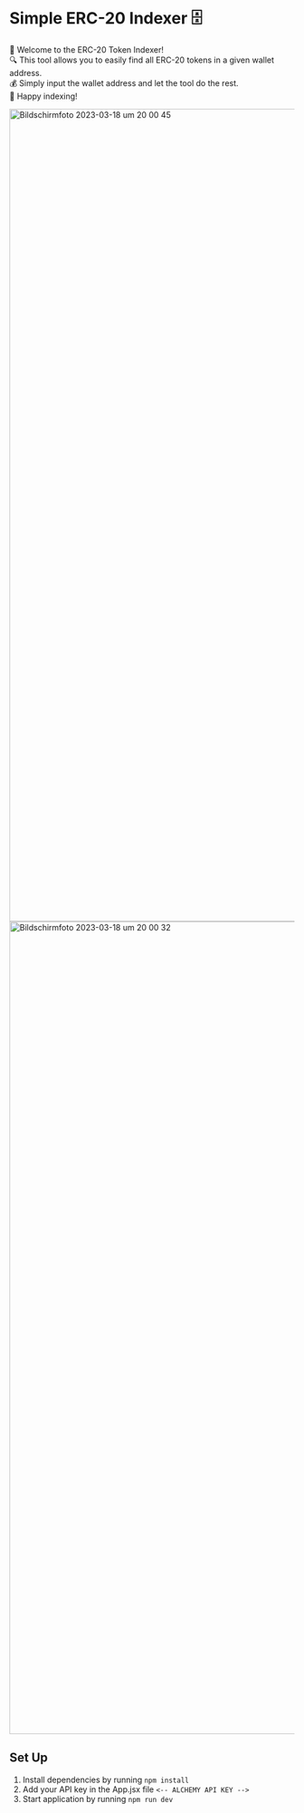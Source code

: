 # Simple ERC-20 Indexer 🗄️

👋 Welcome to the ERC-20 Token Indexer!<br />
🔍 This tool allows you to easily find all ERC-20 tokens in a given wallet address.<br />
💰 Simply input the wallet address and let the tool do the rest.<br />
🚀 Happy indexing!<br />

<img width="1435" alt="Bildschirm­foto 2023-03-18 um 20 00 45" src="https://user-images.githubusercontent.com/28670581/226133786-8526d2cd-8049-46c3-b9c4-36c702f14312.png">
<img width="1435" alt="Bildschirm­foto 2023-03-18 um 20 00 32" src="https://user-images.githubusercontent.com/28670581/226133797-da453abd-caf3-486a-8ad3-f385bbbf32f6.png">

## Set Up

1. Install dependencies by running `npm install`
2. Add your API key in the App.jsx file `<-- ALCHEMY API KEY -->`
3. Start application by running `npm run dev`

